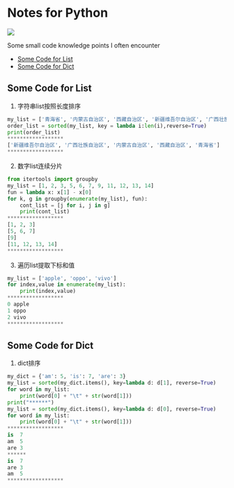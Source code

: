 # Notes for Python
[![](https://img.shields.io/badge/update-anytime-success.svg)](https://github.com/jia-zh/Program-Notes-for-Python)
  
Some small code knowledge points I often encounter
  
- [Some Code for List](#some-code-for-list)
- [Some Code for Dict](#some-code-for-dict)

  
## Some Code for List
  
1. 字符串list按照长度排序
```python
my_list = ['青海省', '内蒙古自治区', '西藏自治区', '新疆维吾尔自治区', '广西壮族自治区']  
order_list = sorted(my_list, key = lambda i:len(i),reverse=True)  
print(order_list) 
******************
['新疆维吾尔自治区', '广西壮族自治区', '内蒙古自治区', '西藏自治区', '青海省']  
******************
```

2. 数字list连续分片
```python
from itertools import groupby
my_list = [1, 2, 3, 5, 6, 7, 9, 11, 12, 13, 14]
fun = lambda x: x[1] - x[0]
for k, g in groupby(enumerate(my_list), fun):
    cont_list = [j for i, j in g]
    print(cont_list)
******************
[1, 2, 3]
[5, 6, 7]
[9]
[11, 12, 13, 14]
******************
```
3. 遍历list提取下标和值
```python
my_list = ['apple', 'oppo', 'vivo']
for index,value in enumerate(my_list):
    print(index,value)
******************
0 apple
1 oppo
2 vivo
******************
```

## Some Code for Dict
1. dict排序
```python
my_dict = {'am': 5, 'is': 7, 'are': 3}
my_list = sorted(my_dict.items(), key=lambda d: d[1], reverse=True)
for word in my_list:
    print(word[0] + "\t" + str(word[1]))
print("******")
my_list = sorted(my_dict.items(), key=lambda d: d[0], reverse=True)
for word in my_list:
    print(word[0] + "\t" + str(word[1]))
******************
is	7
am	5
are	3
******
is	7
are	3
am	5
******************
```
